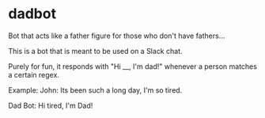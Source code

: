 # dadbot
Bot that acts like a father figure for those who don't have fathers...

This is a bot that is meant to be used on a Slack chat.

Purely for fun, it responds with "Hi __, I'm dad!" whenever a person matches a certain regex.


Example:
John: Its been such a long day, I'm so tired. 

Dad Bot: Hi tired, I'm Dad!
